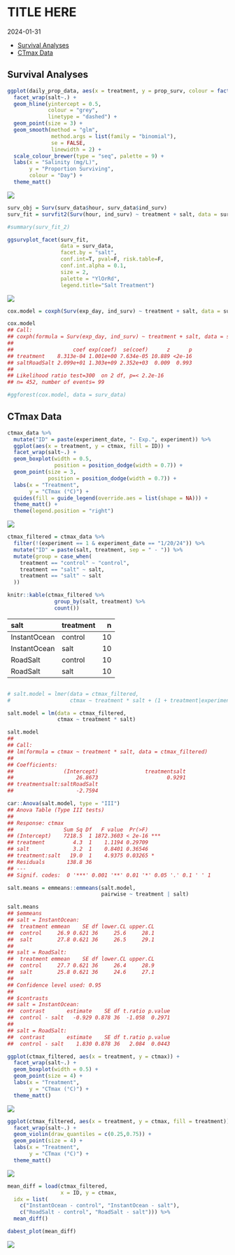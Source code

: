 TITLE HERE
================
2024-01-31

- [Survival Analyses](#survival-analyses)
- [CTmax Data](#ctmax-data)

## Survival Analyses

``` r
ggplot(daily_prop_data, aes(x = treatment, y = prop_surv, colour = factor(exp_day))) + 
  facet_wrap(salt~.) + 
  geom_hline(yintercept = 0.5,
             colour = "grey", 
             linetype = "dashed") + 
  geom_point(size = 3) + 
  geom_smooth(method = "glm", 
              method.args = list(family = "binomial"), 
              se = FALSE,
              linewidth = 2) + 
  scale_colour_brewer(type = "seq", palette = 9) + 
  labs(x = "Salinity (mg/L)",
       y = "Proportion Surviving",
       colour = "Day") + 
  theme_matt()
```

<img src="../Figures/report/unnamed-chunk-1-1.png" style="display: block; margin: auto;" />

``` r
surv_obj = Surv(surv_data$hour, surv_data$ind_surv)
surv_fit = survfit2(Surv(hour, ind_surv) ~ treatment + salt, data = surv_data)

#summary(surv_fit_2)

ggsurvplot_facet(surv_fit, 
                 data = surv_data,
                 facet.by = "salt",
                 conf.int=T, pval=F, risk.table=F, 
                 conf.int.alpha = 0.1,
                 size = 2,
                 palette = "YlOrRd",
                 legend.title="Salt Treatment")
```

<img src="../Figures/report/unnamed-chunk-2-1.png" style="display: block; margin: auto;" />

``` r
cox.model = coxph(Surv(exp_day, ind_surv) ~ treatment + salt, data = surv_data)

cox.model
## Call:
## coxph(formula = Surv(exp_day, ind_surv) ~ treatment + salt, data = surv_data)
## 
##                   coef exp(coef)  se(coef)      z      p
## treatment    8.313e-04 1.001e+00 7.634e-05 10.889 <2e-16
## saltRoadSalt 2.099e+01 1.303e+09 2.352e+03  0.009  0.993
## 
## Likelihood ratio test=300  on 2 df, p=< 2.2e-16
## n= 452, number of events= 99

#ggforest(cox.model, data = surv_data)
```

## CTmax Data

``` r
ctmax_data %>%  
  mutate("ID" = paste(experiment_date, "- Exp.", experiment)) %>% 
  ggplot(aes(x = treatment, y = ctmax, fill = ID)) +
  facet_wrap(salt~.) +
  geom_boxplot(width = 0.5,
               position = position_dodge(width = 0.7)) +
  geom_point(size = 3,
             position = position_dodge(width = 0.7)) + 
  labs(x = "Treatment", 
       y = "CTmax (°C)") + 
  guides(fill = guide_legend(override.aes = list(shape = NA))) + 
  theme_matt() + 
  theme(legend.position = "right")
```

<img src="../Figures/report/unnamed-chunk-4-1.png" style="display: block; margin: auto;" />

``` r
ctmax_filtered = ctmax_data %>% 
  filter(!(experiment == 1 & experiment_date == "1/20/24")) %>% 
  mutate("ID" = paste(salt, treatment, sep = " - ")) %>% 
  mutate(group = case_when(
    treatment == "control" ~ "control",
    treatment == "salt" ~ salt,
    treatment == "salt" ~ salt
  ))

knitr::kable(ctmax_filtered %>% 
               group_by(salt, treatment) %>%  
               count())
```

| salt         | treatment |   n |
|:-------------|:----------|----:|
| InstantOcean | control   |  10 |
| InstantOcean | salt      |  10 |
| RoadSalt     | control   |  10 |
| RoadSalt     | salt      |  10 |

``` r

# salt.model = lmer(data = ctmax_filtered, 
#                   ctmax ~ treatment * salt + (1 + treatment|experiment_date))

salt.model = lm(data = ctmax_filtered,
                ctmax ~ treatment * salt)

salt.model
## 
## Call:
## lm(formula = ctmax ~ treatment * salt, data = ctmax_filtered)
## 
## Coefficients:
##                (Intercept)               treatmentsalt                saltRoadSalt  
##                    26.8673                      0.9291                      0.8049  
## treatmentsalt:saltRoadSalt  
##                    -2.7594

car::Anova(salt.model, type = "III")
## Anova Table (Type III tests)
## 
## Response: ctmax
##                Sum Sq Df   F value  Pr(>F)    
## (Intercept)    7218.5  1 1872.3603 < 2e-16 ***
## treatment         4.3  1    1.1194 0.29709    
## salt              3.2  1    0.8401 0.36546    
## treatment:salt   19.0  1    4.9375 0.03265 *  
## Residuals       138.8 36                      
## ---
## Signif. codes:  0 '***' 0.001 '**' 0.01 '*' 0.05 '.' 0.1 ' ' 1

salt.means = emmeans::emmeans(salt.model,
                              pairwise ~ treatment | salt)

salt.means
## $emmeans
## salt = InstantOcean:
##  treatment emmean    SE df lower.CL upper.CL
##  control     26.9 0.621 36     25.6     28.1
##  salt        27.8 0.621 36     26.5     29.1
## 
## salt = RoadSalt:
##  treatment emmean    SE df lower.CL upper.CL
##  control     27.7 0.621 36     26.4     28.9
##  salt        25.8 0.621 36     24.6     27.1
## 
## Confidence level used: 0.95 
## 
## $contrasts
## salt = InstantOcean:
##  contrast       estimate    SE df t.ratio p.value
##  control - salt   -0.929 0.878 36  -1.058  0.2971
## 
## salt = RoadSalt:
##  contrast       estimate    SE df t.ratio p.value
##  control - salt    1.830 0.878 36   2.084  0.0443
```

``` r
ggplot(ctmax_filtered, aes(x = treatment, y = ctmax)) +
  facet_wrap(salt~.) + 
  geom_boxplot(width = 0.5) +
  geom_point(size = 4) + 
  labs(x = "Treatment", 
       y = "CTmax (°C)") + 
  theme_matt()
```

<img src="../Figures/report/unnamed-chunk-6-1.png" style="display: block; margin: auto;" />

``` r
ggplot(ctmax_filtered, aes(x = treatment, y = ctmax, fill = treatment)) +
  facet_wrap(salt~.) + 
  geom_violin(draw_quantiles = c(0.25,0.75)) + 
  geom_point(size = 4) + 
  labs(x = "Treatment", 
       y = "CTmax (°C)") + 
  theme_matt()
```

<img src="../Figures/report/unnamed-chunk-7-1.png" style="display: block; margin: auto;" />

``` r
mean_diff = load(ctmax_filtered, 
                 x = ID, y = ctmax,
  idx = list(
    c("InstantOcean - control", "InstantOcean - salt"),
    c("RoadSalt - control", "RoadSalt - salt"))) %>%
  mean_diff()

dabest_plot(mean_diff)
```

<img src="../Figures/report/unnamed-chunk-8-1.png" style="display: block; margin: auto;" />
